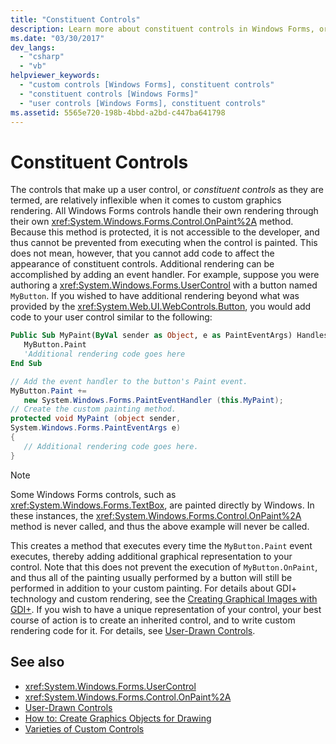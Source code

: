 ```yaml
---
title: "Constituent Controls"
description: Learn more about constituent controls in Windows Forms, or the controls that make up a user control.
ms.date: "03/30/2017"
dev_langs: 
  - "csharp"
  - "vb"
helpviewer_keywords: 
  - "custom controls [Windows Forms], constituent controls"
  - "constituent controls [Windows Forms]"
  - "user controls [Windows Forms], constituent controls"
ms.assetid: 5565e720-198b-4bbd-a2bd-c447ba641798
---
```

# Constituent Controls

The controls that make up a user control, or *constituent controls* as they are termed, are relatively inflexible when it comes to custom graphics rendering. All Windows Forms controls handle their own rendering through their own <xref:System.Windows.Forms.Control.OnPaint%2A> method. Because this method is protected, it is not accessible to the developer, and thus cannot be prevented from executing when the control is painted. This does not mean, however, that you cannot add code to affect the appearance of constituent controls. Additional rendering can be accomplished by adding an event handler. For example, suppose you were authoring a <xref:System.Windows.Forms.UserControl> with a button named `MyButton`. If you wished to have additional rendering beyond what was provided by the <xref:System.Web.UI.WebControls.Button>, you would add code to your user control similar to the following:  
  
```vb  
Public Sub MyPaint(ByVal sender as Object, e as PaintEventArgs) Handles _  
   MyButton.Paint  
   'Additional rendering code goes here  
End Sub  
```  
  
```csharp  
// Add the event handler to the button's Paint event.  
MyButton.Paint +=
   new System.Windows.Forms.PaintEventHandler (this.MyPaint);  
// Create the custom painting method.  
protected void MyPaint (object sender,
System.Windows.Forms.PaintEventArgs e)  
{  
   // Additional rendering code goes here.  
}  
```  
  
> [!NOTE]
> Some Windows Forms controls, such as <xref:System.Windows.Forms.TextBox>, are painted directly by Windows. In these instances, the <xref:System.Windows.Forms.Control.OnPaint%2A> method is never called, and thus the above example will never be called.  
  
 This creates a method that executes every time the `MyButton.Paint` event executes, thereby adding additional graphical representation to your control. Note that this does not prevent the execution of `MyButton.OnPaint`, and thus all of the painting usually performed by a button will still be performed in addition to your custom painting. For details about GDI+ technology and custom rendering, see the [Creating Graphical Images with GDI+](../advanced/how-to-create-graphics-objects-for-drawing.md). If you wish to have a unique representation of your control, your best course of action is to create an inherited control, and to write custom rendering code for it. For details, see [User-Drawn Controls](user-drawn-controls.md).  
  
## See also

- <xref:System.Windows.Forms.UserControl>
- <xref:System.Windows.Forms.Control.OnPaint%2A>
- [User-Drawn Controls](user-drawn-controls.md)
- [How to: Create Graphics Objects for Drawing](../advanced/how-to-create-graphics-objects-for-drawing.md)
- [Varieties of Custom Controls](varieties-of-custom-controls.md)
